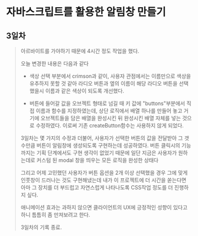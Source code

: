 자바스크립트를 활용한 알림창 만들기
==

3일차
--

> 아르바이트를 가야하기 때문에 4시간 정도 작업을 했다.  
> 
> 오늘 변경한 내용은 다음과 같다
>
> * 색상 선택 부분에서 crimson과 같이, 사용자 관점에서는 이름만으로 색상을 유추하지 못할 것 같아 라디오 버튼과 옆의 이름이 해당 라디오 버튼을 선택했을시 이름과 같은 색상이 되도록 개선했다.  
>   
> * 버튼에 들어갈 값을 오브젝트 형태로 넘길 때 키 값에 "buttons"부분에서 직접 이름과 함수를 지정하였는데, 상단 로직에서 배열 하나를 만들어 놓고 거기에 오브젝트들을 담은 배열을 완성시킨 뒤 완성시킨 배열 자체를 넣는 것으로 수정하였다. 이로써 기존 createButton함수는 사용하지 않게 되었다.  
>
> 3일차는 몇 가지의 수정과 더불어, 사용자가 선택한 버튼의 값을 전달받아 그 갯수만큼 버튼이 알림창에 생성되도록 구현하는데 성공하였다. 버튼 클릭시의 기능까지는 기획 단계에서도 구현 생각이 없었기 때문에 일단 지금은 사용자가 원하는데로 커스텀 된 modal 창을 띄우는 모든 로직을 완성한 상태다  
>
> 그리고 어제 고민했던 사용자가 버튼 옵션을 2개 이상 선택했을 경우 그에 맞게 인풋창이 드러나는 것도 구현해냈는데 내가 이 프로젝트에 더 시간을 쏟는다면 아마 그 장치를 더 부드럽고 자연스럽게 나타나도록 CSS작업 정도를 더 진행하지 싶다.
> 
> 애니메이션 효과는 과하지 않으면 클라이언트의 UX에 긍정적인 성향이 있다고 하니 틈틈히 좀 만져보려고 한다.
>  
>
> 3일차의 기록 종료.  
>
> 